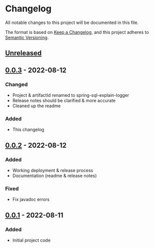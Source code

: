 # Changelog
All notable changes to this project will be documented in this file.

The format is based on [Keep a Changelog](https://keepachangelog.com/en/1.0.0/),
and this project adheres to [Semantic Versioning](https://semver.org/spec/v2.0.0.html).

## [Unreleased]

## [0.0.3] - 2022-08-12
### Changed
- Project & artifactId renamed to spring-sql-explain-logger
- Release notes should be clarified & more accurate
- Cleaned up the readme

### Added
- This changelog

## [0.0.2] - 2022-08-12
### Added
- Working deployment & release process
- Documentation (readme & release notes)

### Fixed
- Fix javadoc errors

## [0.0.1] - 2022-08-11
### Added
- Initial project code

[Unreleased]: https://github.com/deptagency/spring-sql-explain-logger/compare/v0.0.3...HEAD
[0.0.3]: https://github.com/deptagency/spring-sql-explain-logger/releases/tag/v0.0.3
[0.0.2]: https://github.com/deptagency/spring-sql-explain-logger/releases/tag/v0.0.2
[0.0.1]: https://github.com/deptagency/spring-sql-explain-logger/releases/tag/v0.0.1
